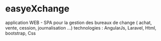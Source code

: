 # easyeXchange
application WEB - SPA   pour la gestion des bureaux de change ( achat, vente, cession, journalisation ...)
technologies : AngularJs, Laravel, Html, bootstrap, Css

